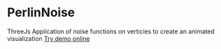 # PerlinNoise
ThreeJs Application of noise functions on verticies to create an animated visualization
[Try demo online](https://oscatt.github.io/PerlinNoise/)
